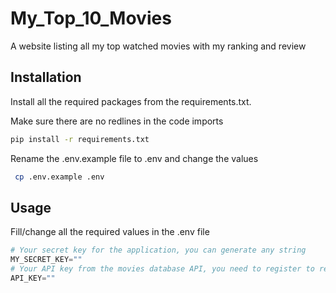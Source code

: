 # My_Top_10_Movies
A website listing all my top watched movies with my ranking and review

## Installation

Install all the required packages from the requirements.txt.

Make sure there are no redlines in the code imports

```bash
pip install -r requirements.txt
```

Rename the .env.example file to .env and change the values

```bash
 cp .env.example .env
```

## Usage

Fill/change all the required values in the .env file

```python
# Your secret key for the application, you can generate any string
MY_SECRET_KEY=""
# Your API key from the movies database API, you need to register to receive a key
API_KEY=""

```
